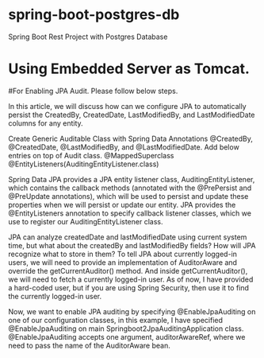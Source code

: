 # spring-boot-postgres-db
Spring Boot Rest Project with Postgres Database

# Using Embedded Server as Tomcat.

#For Enabling JPA Audit. Please follow below steps.

In this article, we will discuss how can we configure JPA to automatically persist the CreatedBy, CreatedDate, LastModifiedBy, and LastModifiedDate columns for any entity. 

Create Generic Auditable Class with Spring Data Annotations @CreatedBy, @CreatedDate, @LastModifiedBy, and @LastModifiedDate.
Add below entries on top of Audit class.
@MappedSuperclass
@EntityListeners(AuditingEntityListener.class)

Spring Data JPA provides a JPA entity listener class, AuditingEntityListener, which contains the callback methods (annotated with the @PrePersist and @PreUpdate annotations), which will be used to persist and update these properties when we will persist or update our entity.
JPA provides the @EntityListeners annotation to specify callback listener classes, which we use to register our AuditingEntityListener class.

JPA can analyze createdDate and lastModifiedDate using current system time, but what about the createdBy and lastModifiedBy fields? How will JPA recognize what to store in them?
To tell JPA about currently logged-in users, we will need to provide an implementation of AuditorAware and override the getCurrentAuditor() method. And inside getCurrentAuditor(), we will need to fetch a currently logged-in user.
As of now, I have provided a hard-coded user, but if you are using Spring Security, then use it to find the currently logged-in user.

Now, we want to enable JPA auditing by specifying @EnableJpaAuditing on one of our configuration classes, in this example, I have specified @EnableJpaAuditing on main Springboot2JpaAuditingApplication class. @EnableJpaAuditing accepts one argument, auditorAwareRef, where we need to pass the name of the AuditorAware bean.
